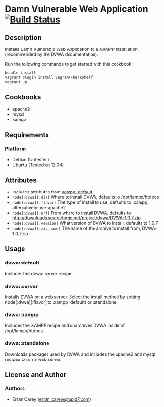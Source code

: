 # Damn Vulnerable Web Application [![Build Status](https://secure.travis-ci.org/rapid7-cookbooks/dvwa.png)](http://travis-ci.org/rapid7-cookbooks/dvwa)
## Description
Installs Damn Vulnerable Web Application to a XAMPP installation (recommended by the DVWA documentation).

Run the following commands to get started with this cookbook:
```ruby
bundle install
vagrant plugin install vagrant-berkshelf
vagrant up
```

## Cookbooks
* apache2
* mysql
* xampp

## Requirements
### Platform
* Debian (Untested)
* Ubuntu (Tested on 12.04)

## Attributes
* Includes attributes from [xampp::default](https://github.com/rapid7-cookbooks/xampp#attributes).
* `node[:dvwa][:dir]` Where to install DVWA, defaults to /opt/lampp/htdocs
* `node[:dvwa][:flavor]` The type of install to use, defaults to :xampp, alternatively use :apache2
* `node[:dvwa][:url]` From where to install DVWA, defaults to http://downloads.sourceforge.net/project/dvwa/DVWA-1.0.7.zip
* `node[:dvwa][:version]` What version of DVWA to install, defaults to 1.0.7
* `node[:dvwa][:zip_name]` The name of the archive to install from, DVWA-1.0.7.zip

## Usage
### dvwa::default
Includes the dvwa::server recipe.

### dvwa::server
Installs DVWA on a web server. Select the install method by setting node[:dvwa][:flavor] to :xampp (default) or :standalone.

### dvwa::xampp
Includes the XAMPP recipe and unarchives DVWA inside of /opt/lampp/htdocs.

### dvwa::standalone
Downloads packages used by DVWA and includes the apache2 and mysql recipes to run a web server.

## License and Author
### Authors
* Erran Carey (erran_carey@rapid7.com)
